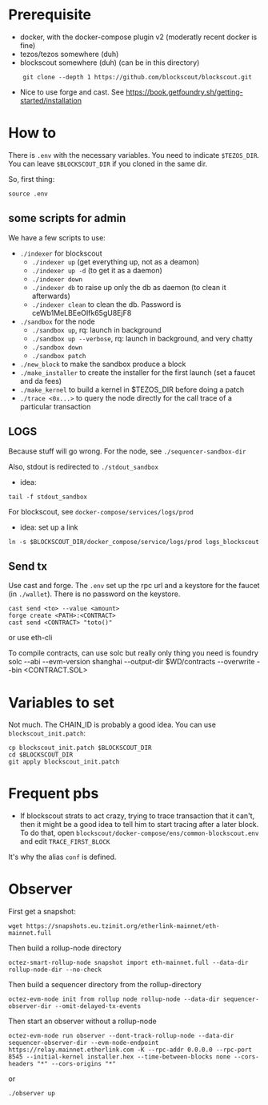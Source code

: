 # Prerequisite

- docker, with the docker-compose plugin v2 (moderatly recent docker is fine)
- tezos/tezos somewhere (duh)
- blockscout somewhere (duh) (can be in this directory)
```
    git clone --depth 1 https://github.com/blockscout/blockscout.git
```
- Nice to use forge and cast. See https://book.getfoundry.sh/getting-started/installation

# How to

There is `.env` with the necessary variables. 
You need to indicate `$TEZOS_DIR`. 
You can leave `$BLOCKSCOUT_DIR` if you cloned in the same dir.

So, first thing:
```
source .env
```

## some scripts for admin

We have a few scripts to use:
- `./indexer` for blockscout
    - `./indexer up` (get everything up, not as a deamon)
    - `./indexer up -d` (to get it as a daemon)
    - `./indexer down`
    - `./indexer db` to raise up only the db as daemon (to clean it afterwards)
    - `./indexer clean` to clean the db. Password is ceWb1MeLBEeOIfk65gU8EjF8
- `./sandbox` for the node
    - `./sandbox up`, rq: launch in background
    - `./sandbox up --verbose`, rq: launch in background, and very chatty
    - `./sandbox down`
    - `./sandbox patch`
- `./new_block` to make the sandbox produce a block
- `./make_installer` to create the installer for the first launch (set a faucet and da fees)
- `./make_kernel` to build a kernel in $TEZOS_DIR before doing a patch
- `./trace <0x...>` to query the node directly for the call trace of a particular transaction

## LOGS

Because stuff will go wrong.
For the node, see `./sequencer-sandbox-dir`

Also, stdout is redirected to `./stdout_sandbox`
- idea: 
```
tail -f stdout_sandbox
```

For blockscout, see `docker-compose/services/logs/prod`
- idea: set up a link
```
ln -s $BLOCKSCOUT_DIR/docker_compose/service/logs/prod logs_blockscout
```

## Send tx

Use cast and forge. The `.env` set up the rpc url and a keystore for the faucet (in `./wallet`). There is no password on the keystore.

```
cast send <to> --value <amount>
forge create <PATH>:<CONTRACT>
cast send <CONTRACT> "toto()"
```

or use eth-cli

To compile contracts, can use solc but really only thing you need is foundry
solc --abi --evm-version shanghai --output-dir $WD/contracts --overwrite --bin <CONTRACT.SOL> 

# Variables to set

Not much. The CHAIN_ID is probably a good idea.
You can use `blockscout_init.patch`:
```
cp blockscout_init.patch $BLOCKSCOUT_DIR
cd $BLOCKSCOUT_DIR
git apply blockscout_init.patch
```
# Frequent pbs

- If blockscout strats to act crazy, trying to trace transaction that it can't, 
then it might be a good idea to tell him to start tracing after a later block. 
To do that, open `blockscout/docker-compose/ens/common-blockscout.env` and edit
`TRACE_FIRST_BLOCK`

It's why the alias `conf` is defined.

# Observer

First get a snapshot:
```
wget https://snapshots.eu.tzinit.org/etherlink-mainnet/eth-mainnet.full
```

Then build a rollup-node directory
```
octez-smart-rollup-node snapshot import eth-mainnet.full --data-dir rollup-node-dir --no-check
```

Then build a sequencer directory from the rollup-directory
```
octez-evm-node init from rollup node rollup-node --data-dir sequencer-observer-dir --omit-delayed-tx-events
```

Then start an observer without a rollup-node
```
octez-evm-node run observer --dont-track-rollup-node --data-dir sequencer-observer-dir --evm-node-endpoint https://relay.mainnet.etherlink.com -K --rpc-addr 0.0.0.0 --rpc-port 8545 --initial-kernel installer.hex --time-between-blocks none --cors-headers "*" --cors-origins "*"
```
or
```
./observer up
```
